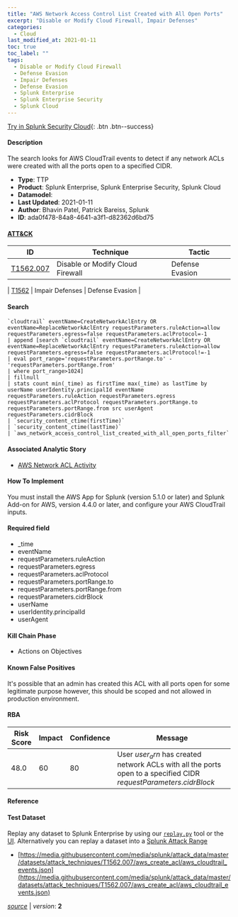 ```yaml
---
title: "AWS Network Access Control List Created with All Open Ports"
excerpt: "Disable or Modify Cloud Firewall, Impair Defenses"
categories:
  - Cloud
last_modified_at: 2021-01-11
toc: true
toc_label: ""
tags:
  - Disable or Modify Cloud Firewall
  - Defense Evasion
  - Impair Defenses
  - Defense Evasion
  - Splunk Enterprise
  - Splunk Enterprise Security
  - Splunk Cloud
---
```




[Try in Splunk Security Cloud](https://www.splunk.com/en_us/cyber-security.html){: .btn .btn--success}

#### Description

The search looks for AWS CloudTrail events to detect if any network ACLs were created with all the ports open to a specified CIDR.

- **Type**: TTP
- **Product**: Splunk Enterprise, Splunk Enterprise Security, Splunk Cloud
- **Datamodel**: 
- **Last Updated**: 2021-01-11
- **Author**: Bhavin Patel, Patrick Bareiss, Splunk
- **ID**: ada0f478-84a8-4641-a3f1-d82362d6bd75


#### [ATT&CK](https://attack.mitre.org/)

| ID          | Technique   | Tactic         |
| ----------- | ----------- |--------------- |
| [T1562.007](https://attack.mitre.org/techniques/T1562/007/) | Disable or Modify Cloud Firewall | Defense Evasion |

| [T1562](https://attack.mitre.org/techniques/T1562/) | Impair Defenses | Defense Evasion |

#### Search

```
`cloudtrail` eventName=CreateNetworkAclEntry OR eventName=ReplaceNetworkAclEntry requestParameters.ruleAction=allow requestParameters.egress=false requestParameters.aclProtocol=-1 
| append [search `cloudtrail` eventName=CreateNetworkAclEntry OR eventName=ReplaceNetworkAclEntry requestParameters.ruleAction=allow requestParameters.egress=false requestParameters.aclProtocol!=-1 
| eval port_range='requestParameters.portRange.to' - 'requestParameters.portRange.from' 
| where port_range>1024] 
| fillnull 
| stats count min(_time) as firstTime max(_time) as lastTime by userName userIdentity.principalId eventName requestParameters.ruleAction requestParameters.egress requestParameters.aclProtocol requestParameters.portRange.to requestParameters.portRange.from src userAgent requestParameters.cidrBlock 
| `security_content_ctime(firstTime)`
| `security_content_ctime(lastTime)` 
| `aws_network_access_control_list_created_with_all_open_ports_filter`
```

#### Associated Analytic Story
* [AWS Network ACL Activity](/stories/aws_network_acl_activity)


#### How To Implement
You must install the AWS App for Splunk (version 5.1.0 or later) and Splunk Add-on for AWS, version 4.4.0 or later, and configure your AWS CloudTrail inputs.

#### Required field
* _time
* eventName
* requestParameters.ruleAction
* requestParameters.egress
* requestParameters.aclProtocol
* requestParameters.portRange.to
* requestParameters.portRange.from
* requestParameters.cidrBlock
* userName
* userIdentity.principalId
* userAgent


#### Kill Chain Phase
* Actions on Objectives


#### Known False Positives
It&#39;s possible that an admin has created this ACL with all ports open for some legitimate purpose however, this should be scoped and not allowed in production environment.


#### RBA

| Risk Score  | Impact      | Confidence   | Message      |
| ----------- | ----------- |--------------|--------------|
| 48.0 | 60 | 80 | User $user_arn$ has created network ACLs with all the ports open to a specified CIDR $requestParameters.cidrBlock$ |




#### Reference


#### Test Dataset
Replay any dataset to Splunk Enterprise by using our [`replay.py`](https://github.com/splunk/attack_data#using-replaypy) tool or the [UI](https://github.com/splunk/attack_data#using-ui).
Alternatively you can replay a dataset into a [Splunk Attack Range](https://github.com/splunk/attack_range#replay-dumps-into-attack-range-splunk-server)

* [https://media.githubusercontent.com/media/splunk/attack_data/master/datasets/attack_techniques/T1562.007/aws_create_acl/aws_cloudtrail_events.json](https://media.githubusercontent.com/media/splunk/attack_data/master/datasets/attack_techniques/T1562.007/aws_create_acl/aws_cloudtrail_events.json)



[*source*](https://github.com/splunk/security_content/tree/develop/detections/cloud/aws_network_access_control_list_created_with_all_open_ports.yml) \| *version*: **2**